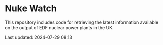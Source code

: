 # Nuke Watch

This repository includes code for retrieving the latest information available on the output of EDF nuclear power plants in the UK.

Last updated: 2024-07-29 08:13